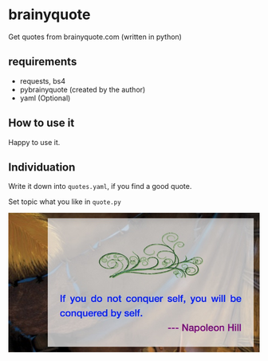 # brainyquote
Get quotes from brainyquote.com (written in python)

## requirements
* requests, bs4
* pybrainyquote (created by the author)
* yaml (Optional)

## How to use it
Happy to use it.

## Individuation

Write it down into `quotes.yaml`, if you find a good quote.

Set topic what you like in `quote.py`

![](https://github.com/Freakwill/brainyquote/blob/master/screenshot.png)
